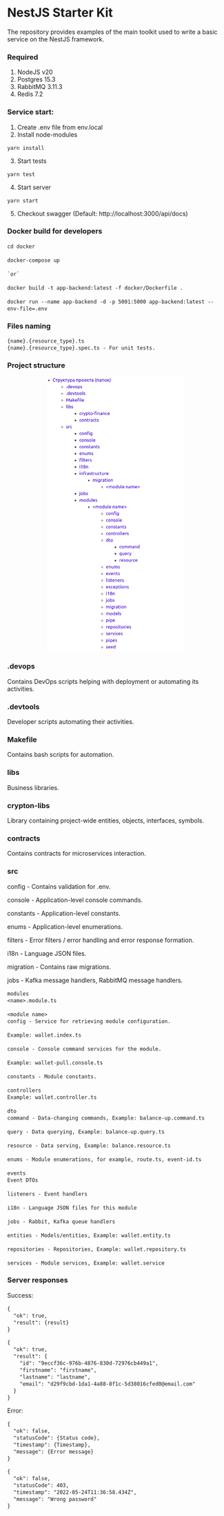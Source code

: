 # NestJS Starter Kit

The repository provides examples of the main toolkit used to write a basic service on the NestJS framework.

### Required

1. NodeJS v20
2. Postgres 15.3
3. RabbitMQ 3.11.3
4. Redis 7.2

### Service start:

1. Create .env file from env.local
2. Install node-modules
```
yarn install
```
3. Start tests
```
yarn test
```
4. Start server
```
yarn start
```

5. Checkout swagger (Default: http://localhost:3000/api/docs)

### Docker build for developers
```
cd docker

docker-compose up

`or`

docker build -t app-backend:latest -f docker/Dockerfile .

docker run --name app-backend -d -p 5001:5000 app-backend:latest --env-file=.env
```

### Files naming

```
{name}.{resource_type}.ts
{name}.{resource_type}.spec.ts - For unit tests.
```

### Project structure
<p align="center">
  <img src="https://github.com/shamil8/nest-starter-kit/blob/main/docs/project_structure.png" width="320" alt="Image Project structure" />
</p>

### .devops
Contains DevOps scripts helping with deployment or automating its activities.

### .devtools
Developer scripts automating their activities.

### Makefile
Contains bash scripts for automation.

### libs
Business libraries.

### crypton-libs
Library containing project-wide entities, objects, interfaces, symbols.

### contracts
Contains contracts for microservices interaction.

### src
config - Contains validation for .env.

console - Application-level console commands.

constants - Application-level constants.

enums - Application-level enumerations.

filters - Error filters / error handling and error response formation.

i18n - Language JSON files.

migration - Contains raw migrations.

jobs - Kafka message handlers, RabbitMQ message handlers.


```
modules
<name>.module.ts

<module name>
config - Service for retrieving module configuration.

Example: wallet.index.ts

console - Console command services for the module.

Example: wallet-pull.console.ts

constants - Module constants.

controllers
Example: wallet.controller.ts

dto
command - Data-changing commands, Example: balance-up.command.ts

query - Data querying, Example: balance-up.query.ts

resource - Data serving, Example: balance.resource.ts

enums - Module enumerations, for example, route.ts, event-id.ts

events
Event DTOs

listeners - Event handlers

i18n - Language JSON files for this module

jobs - Rabbit, Kafka queue handlers

entities - Models/entities, Example: wallet.entity.ts

repositories - Repositories, Example: wallet.repository.ts

services - Module services, Example: wallet.service
```


### Server responses

Success:
```
{
  "ok": true,
  "result": {result}
}
```

```
{
  "ok": true,
  "result": {
    "id": "9eccf36c-976b-4876-830d-72976cb449a1",
    "firstname": "firstname",
    "lastname": "lastname",
    "email": "d29f9cbd-1da1-4a88-8f1c-5d38016cfed0@email.com"
  }
}
```

Error:
```
{
  "ok": false,
  "statusCode": {Status code},
  "timestamp": {Timestamp},
  "message": {Error message}
}
```

```
{
  "ok": false,
  "statusCode": 403,
  "timestamp": "2022-05-24T11:36:58.434Z",
  "message": "Wrong password"
}
```
